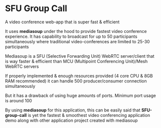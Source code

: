 # SFU Group Call
A video conference web-app that is super fast & efficient

It uses **mediasoup** under the hood to provide fastest video conference experience. It has capability to broadcast for up to 50 participants simultaneously where traditional video-conferences are limited to 25-30 participants

Mediasoup is a SFU (Selective Forwarding Unit) WebRTC server/client that is way faster & efficient than MCU (Multipoint Conferencing Unit)/Mesh WebRTC servers

If properly implemented & enough resources provided (4 core CPU & 8GB RAM recommended) it can handle 500 producer/consumer connection simultaneously

But it has a drawback of using huge amounts of ports. Minimum port usage is around 100

By using **mediasoup** for this application, this can be easily said that **SFU-group-call** is yet the fastest & smoothest video conferencing application demo along with other application project created with mediasoup 
